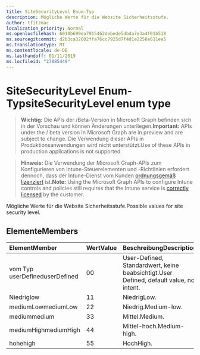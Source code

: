 ```yaml
---
title: SiteSecurityLevel Enum-Typ
description: Mögliche Werte für die Website Sicherheitsstufe.
author: tfitzmac
localization_priority: Normal
ms.openlocfilehash: 6010b699ea7915462debede5dbda7e3a4f01b518
ms.sourcegitcommit: d2b3ca32602ffa76cc7925d7f4d1e2258e611ea5
ms.translationtype: MT
ms.contentlocale: de-DE
ms.lasthandoff: 01/11/2019
ms.locfileid: "27885449"
---
```

# <a name="sitesecuritylevel-enum-type"></a><span data-ttu-id="7e1d1-103">SiteSecurityLevel Enum-Typ</span><span class="sxs-lookup"><span data-stu-id="7e1d1-103">siteSecurityLevel enum type</span></span>

> <span data-ttu-id="7e1d1-104">**Wichtig:** Die APIs der /Beta-Version in Microsoft Graph befinden sich in der Vorschau und können Änderungen unterliegen.</span><span class="sxs-lookup"><span data-stu-id="7e1d1-104">**Important:** APIs under the / beta version in Microsoft Graph are in preview and are subject to change.</span></span> <span data-ttu-id="7e1d1-105">Die Verwendung dieser APIs in Produktionsanwendungen wird nicht unterstützt.</span><span class="sxs-lookup"><span data-stu-id="7e1d1-105">Use of these APIs in production applications is not supported.</span></span>

> <span data-ttu-id="7e1d1-106">**Hinweis:** Die Verwendung der Microsoft Graph-APIs zum Konfigurieren von Intune-Steuerelementen und -Richtlinien erfordert dennoch, dass der Intune-Dienst vom Kunden [ordnungsgemäß lizenziert](https://go.microsoft.com/fwlink/?linkid=839381) ist.</span><span class="sxs-lookup"><span data-stu-id="7e1d1-106">**Note:** Using the Microsoft Graph APIs to configure Intune controls and policies still requires that the Intune service is [correctly licensed](https://go.microsoft.com/fwlink/?linkid=839381) by the customer.</span></span>

<span data-ttu-id="7e1d1-107">Mögliche Werte für die Website Sicherheitsstufe.</span><span class="sxs-lookup"><span data-stu-id="7e1d1-107">Possible values for site security level.</span></span>
## <a name="members"></a><span data-ttu-id="7e1d1-108">Elemente</span><span class="sxs-lookup"><span data-stu-id="7e1d1-108">Members</span></span>
|<span data-ttu-id="7e1d1-109">Element</span><span class="sxs-lookup"><span data-stu-id="7e1d1-109">Member</span></span>|<span data-ttu-id="7e1d1-110">Wert</span><span class="sxs-lookup"><span data-stu-id="7e1d1-110">Value</span></span>|<span data-ttu-id="7e1d1-111">Beschreibung</span><span class="sxs-lookup"><span data-stu-id="7e1d1-111">Description</span></span>|
|:---|:---|:---|
|<span data-ttu-id="7e1d1-112">vom Typ userDefined</span><span class="sxs-lookup"><span data-stu-id="7e1d1-112">userDefined</span></span>|<span data-ttu-id="7e1d1-113">0</span><span class="sxs-lookup"><span data-stu-id="7e1d1-113">0</span></span>|<span data-ttu-id="7e1d1-114">User-Defined, Standardwert, keine beabsichtigt.</span><span class="sxs-lookup"><span data-stu-id="7e1d1-114">User Defined, default value, no intent.</span></span>|
|<span data-ttu-id="7e1d1-115">Niedrig</span><span class="sxs-lookup"><span data-stu-id="7e1d1-115">low</span></span>|<span data-ttu-id="7e1d1-116">1</span><span class="sxs-lookup"><span data-stu-id="7e1d1-116">1</span></span>|<span data-ttu-id="7e1d1-117">Niedrig</span><span class="sxs-lookup"><span data-stu-id="7e1d1-117">Low.</span></span>|
|<span data-ttu-id="7e1d1-118">mediumLow</span><span class="sxs-lookup"><span data-stu-id="7e1d1-118">mediumLow</span></span>|<span data-ttu-id="7e1d1-119">2</span><span class="sxs-lookup"><span data-stu-id="7e1d1-119">2</span></span>|<span data-ttu-id="7e1d1-120">Niedrig.</span><span class="sxs-lookup"><span data-stu-id="7e1d1-120">Medium-low.</span></span>|
|<span data-ttu-id="7e1d1-121">medium</span><span class="sxs-lookup"><span data-stu-id="7e1d1-121">medium</span></span>|<span data-ttu-id="7e1d1-122">3</span><span class="sxs-lookup"><span data-stu-id="7e1d1-122">3</span></span>|<span data-ttu-id="7e1d1-123">Mittel.</span><span class="sxs-lookup"><span data-stu-id="7e1d1-123">Medium.</span></span>|
|<span data-ttu-id="7e1d1-124">mediumHigh</span><span class="sxs-lookup"><span data-stu-id="7e1d1-124">mediumHigh</span></span>|<span data-ttu-id="7e1d1-125">4</span><span class="sxs-lookup"><span data-stu-id="7e1d1-125">4</span></span>|<span data-ttu-id="7e1d1-126">Mittel-hoch.</span><span class="sxs-lookup"><span data-stu-id="7e1d1-126">Medium-high.</span></span>|
|<span data-ttu-id="7e1d1-127">hohe</span><span class="sxs-lookup"><span data-stu-id="7e1d1-127">high</span></span>|<span data-ttu-id="7e1d1-128">5</span><span class="sxs-lookup"><span data-stu-id="7e1d1-128">5</span></span>|<span data-ttu-id="7e1d1-129">Hoch</span><span class="sxs-lookup"><span data-stu-id="7e1d1-129">High.</span></span>|





